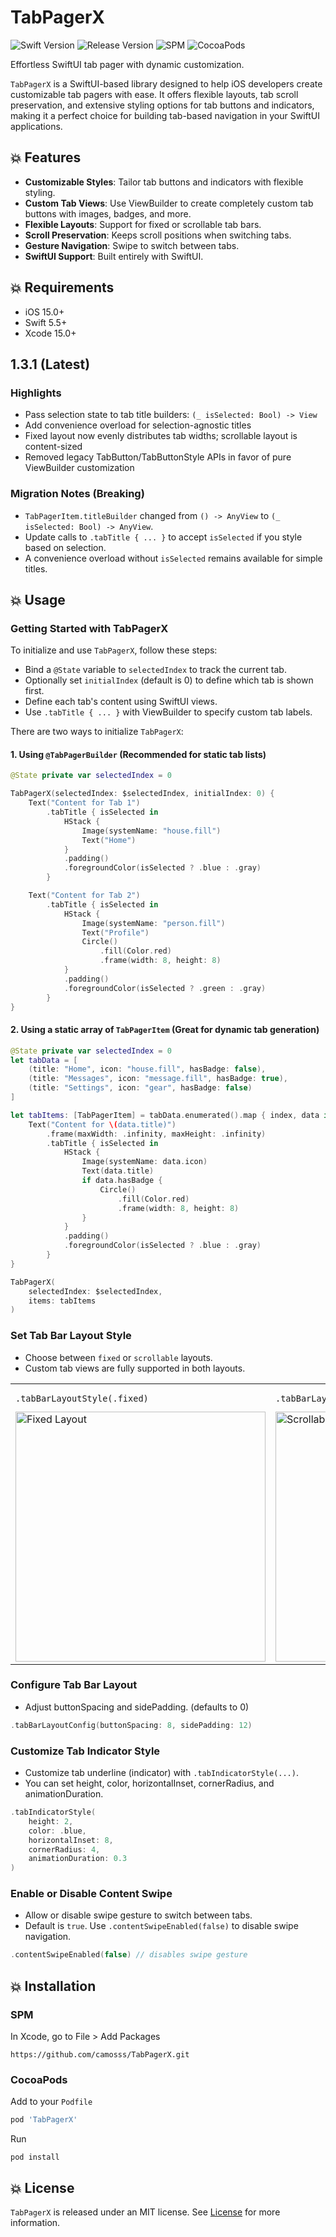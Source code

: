 # TabPagerX

![Swift Version](https://img.shields.io/badge/Swift-5.5-orange.svg)
![Release Version](https://img.shields.io/badge/Release-1.3.1-blue.svg)
![SPM](https://img.shields.io/badge/SPM-compatible-green.svg)
![CocoaPods](https://img.shields.io/badge/CocoaPods-compatible-green.svg)

Effortless SwiftUI tab pager with dynamic customization.

`TabPagerX` is a SwiftUI-based library designed to help iOS developers create customizable tab pagers with ease.
It offers flexible layouts, tab scroll preservation, and extensive styling options for tab buttons and indicators, making it a perfect choice for building tab-based navigation in your SwiftUI applications.

## 💥 Features
- **Customizable Styles**: Tailor tab buttons and indicators with flexible styling.
- **Custom Tab Views**: Use ViewBuilder to create completely custom tab buttons with images, badges, and more.
- **Flexible Layouts**: Support for fixed or scrollable tab bars.
- **Scroll Preservation**: Keeps scroll positions when switching tabs.
- **Gesture Navigation**: Swipe to switch between tabs.
- **SwiftUI Support**: Built entirely with SwiftUI.

## 💥 Requirements

- iOS 15.0+
- Swift 5.5+
- Xcode 15.0+

## 1.3.1 (Latest)

### Highlights
- Pass selection state to tab title builders: `(_ isSelected: Bool) -> View`
- Add convenience overload for selection-agnostic titles
- Fixed layout now evenly distributes tab widths; scrollable layout is content-sized
- Removed legacy TabButton/TabButtonStyle APIs in favor of pure ViewBuilder customization

### Migration Notes (Breaking)
- `TabPagerItem.titleBuilder` changed from `() -> AnyView` to `(_ isSelected: Bool) -> AnyView`.
- Update calls to `.tabTitle { ... }` to accept `isSelected` if you style based on selection.
- A convenience overload without `isSelected` remains available for simple titles.

## 💥 Usage

### Getting Started with TabPagerX

To initialize and use `TabPagerX`, follow these steps:

- Bind a `@State` variable to `selectedIndex` to track the current tab.
- Optionally set `initialIndex` (default is 0) to define which tab is shown first.
- Define each tab's content using SwiftUI views.
- Use `.tabTitle { ... }` with ViewBuilder to specify custom tab labels.

There are two ways to initialize `TabPagerX`:

#### 1. Using `@TabPagerBuilder` (Recommended for static tab lists)

```swift
@State private var selectedIndex = 0

TabPagerX(selectedIndex: $selectedIndex, initialIndex: 0) {
    Text("Content for Tab 1")
        .tabTitle { isSelected in
            HStack {
                Image(systemName: "house.fill")
                Text("Home")
            }
            .padding()
            .foregroundColor(isSelected ? .blue : .gray)
        }

    Text("Content for Tab 2")
        .tabTitle { isSelected in
            HStack {
                Image(systemName: "person.fill")
                Text("Profile")
                Circle()
                    .fill(Color.red)
                    .frame(width: 8, height: 8)
            }
            .padding()
            .foregroundColor(isSelected ? .green : .gray)
        }
}
```

#### 2. Using a static array of `TabPagerItem` (Great for dynamic tab generation)

```swift
@State private var selectedIndex = 0
let tabData = [
    (title: "Home", icon: "house.fill", hasBadge: false),
    (title: "Messages", icon: "message.fill", hasBadge: true),
    (title: "Settings", icon: "gear", hasBadge: false)
]

let tabItems: [TabPagerItem] = tabData.enumerated().map { index, data in
    Text("Content for \(data.title)")
        .frame(maxWidth: .infinity, maxHeight: .infinity)
        .tabTitle { isSelected in
            HStack {
                Image(systemName: data.icon)
                Text(data.title)
                if data.hasBadge {
                    Circle()
                        .fill(Color.red)
                        .frame(width: 8, height: 8)
                }
            }
            .padding()
            .foregroundColor(isSelected ? .blue : .gray)
        }
}

TabPagerX(
    selectedIndex: $selectedIndex,
    items: tabItems
)
```

### Set Tab Bar Layout Style

- Choose between `fixed` or `scrollable` layouts.
- Custom tab views are fully supported in both layouts.

<table>
  <tr>
    <td>
      <pre><code>.tabBarLayoutStyle(.fixed)</code></pre>
      <img src="https://github.com/user-attachments/assets/f46c4860-08d8-4fcb-947b-87639c73446f" alt="Fixed Layout" width="400" height="auto">
    </td>
    <td>
      <pre><code>.tabBarLayoutStyle(.scrollable)</code></pre>
      <img src="https://github.com/user-attachments/assets/42a83bdd-4479-48e5-a63c-41aff9b75d4d" alt="Scrollable Layout" width="400" height="auto">
    </td>
  </tr>
</table>

### Configure Tab Bar Layout

- Adjust buttonSpacing and sidePadding. (defaults to 0)

```swift
.tabBarLayoutConfig(buttonSpacing: 8, sidePadding: 12)
```

### Customize Tab Indicator Style

- Customize tab underline (indicator) with `.tabIndicatorStyle(...)`.
- You can set height, color, horizontalInset, cornerRadius, and animationDuration.

```swift
.tabIndicatorStyle(
    height: 2,
    color: .blue,
    horizontalInset: 8,
    cornerRadius: 4,
    animationDuration: 0.3
)
```

### Enable or Disable Content Swipe

- Allow or disable swipe gesture to switch between tabs.
- Default is `true`. Use `.contentSwipeEnabled(false)` to disable swipe navigation.

```swift
.contentSwipeEnabled(false) // disables swipe gesture
```

## 💥 Installation

### SPM
In Xcode, go to File > Add Packages

```
https://github.com/camosss/TabPagerX.git
```

### CocoaPods

Add to your `Podfile`

``` ruby
pod 'TabPagerX'
```

Run
```
pod install
```

## 💥 License
`TabPagerX` is released under an MIT license. See [License](https://github.com/camosss/TabPagerX/blob/main/LICENSE) for more information.
